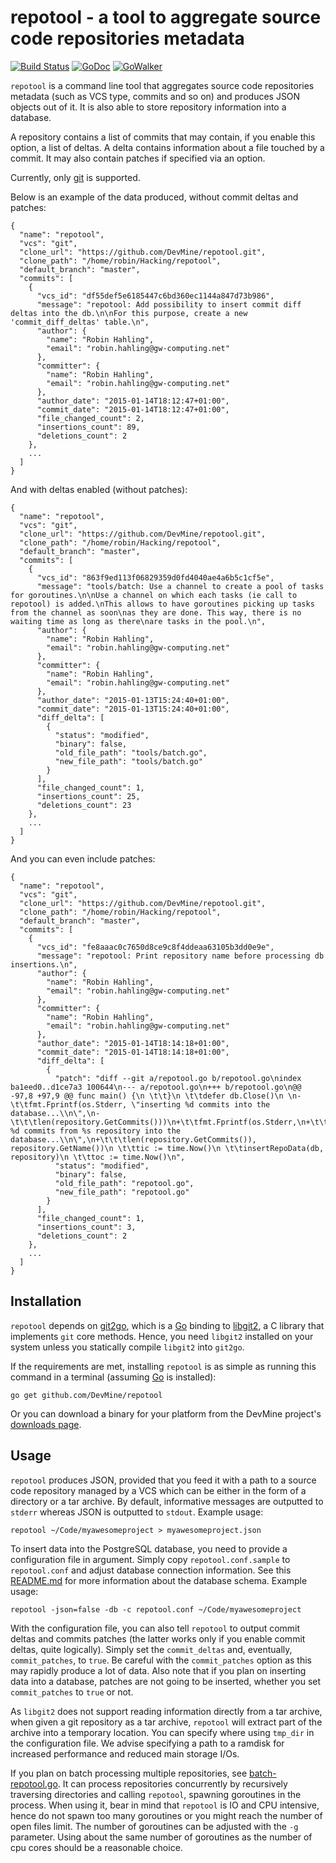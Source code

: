 # repotool - a tool to aggregate source code repositories metadata

[![Build Status](https://travis-ci.org/DevMine/repotool.png?branch=master)](https://travis-ci.org/DevMine/repotool)
[![GoDoc](http://godoc.org/github.com/DevMine/repotool?status.svg)](http://godoc.org/github.com/DevMine/repotool)
[![GoWalker](http://img.shields.io/badge/doc-gowalker-blue.svg?style=flat)](https://gowalker.org/github.com/DevMine/repotool)

`repotool` is a command line tool that aggregates source code repositories
metadata (such as VCS type, commits and so on) and produces JSON objects out of
it.  It is also able to store repository information into a database.

A repository contains a list of commits that may contain, if you enable this
option, a list of deltas. A delta contains information about a file
touched by a commit. It may also contain patches if specified via an option.

Currently, only [git](http://git-scm.com/) is supported.

Below is an example of the data produced, without commit deltas and patches:

```
{
  "name": "repotool",
  "vcs": "git",
  "clone_url": "https://github.com/DevMine/repotool.git",
  "clone_path": "/home/robin/Hacking/repotool",
  "default_branch": "master",
  "commits": [
    {
      "vcs_id": "df55def5e6185447c6bd360ec1144a847d73b986",
      "message": "repotool: Add possibility to insert commit diff deltas into the db.\n\nFor this purpose, create a new 'commit_diff_deltas' table.\n",
      "author": {
        "name": "Robin Hahling",
        "email": "robin.hahling@gw-computing.net"
      },
      "committer": {
        "name": "Robin Hahling",
        "email": "robin.hahling@gw-computing.net"
      },
      "author_date": "2015-01-14T18:12:47+01:00",
      "commit_date": "2015-01-14T18:12:47+01:00",
      "file_changed_count": 2,
      "insertions_count": 89,
      "deletions_count": 2
    },
    ...
  ]
}
```

And with deltas enabled (without patches):

```
{
  "name": "repotool",
  "vcs": "git",
  "clone_url": "https://github.com/DevMine/repotool.git",
  "clone_path": "/home/robin/Hacking/repotool",
  "default_branch": "master",
  "commits": [
    {
      "vcs_id": "863f9ed113f06829359d0fd4040ae4a6b5c1cf5e",
      "message": "tools/batch: Use a channel to create a pool of tasks for goroutines.\n\nUse a channel on which each tasks (ie call to repotool) is added.\nThis allows to have goroutines picking up tasks from the channel as soon\nas they are done. This way, there is no waiting time as long as there\nare tasks in the pool.\n",
      "author": {
        "name": "Robin Hahling",
        "email": "robin.hahling@gw-computing.net"
      },
      "committer": {
        "name": "Robin Hahling",
        "email": "robin.hahling@gw-computing.net"
      },
      "author_date": "2015-01-13T15:24:40+01:00",
      "commit_date": "2015-01-13T15:24:40+01:00",
      "diff_delta": [
        {
          "status": "modified",
          "binary": false,
          "old_file_path": "tools/batch.go",
          "new_file_path": "tools/batch.go"
        }
      ],
      "file_changed_count": 1,
      "insertions_count": 25,
      "deletions_count": 23
    },
    ...
  ]
}
```

And you can even include patches:

```
{
  "name": "repotool",
  "vcs": "git",
  "clone_url": "https://github.com/DevMine/repotool.git",
  "clone_path": "/home/robin/Hacking/repotool",
  "default_branch": "master",
  "commits": [
    {
      "vcs_id": "fe8aaac0c7650d8ce9c8f4ddeaa63105b3dd0e9e",
      "message": "repotool: Print repository name before processing db insertions.\n",
      "author": {
        "name": "Robin Hahling",
        "email": "robin.hahling@gw-computing.net"
      },
      "committer": {
        "name": "Robin Hahling",
        "email": "robin.hahling@gw-computing.net"
      },
      "author_date": "2015-01-14T18:14:18+01:00",
      "commit_date": "2015-01-14T18:14:18+01:00",
      "diff_delta": [
        {
          "patch": "diff --git a/repotool.go b/repotool.go\nindex ba1eed0..d1ce7a3 100644\n--- a/repotool.go\n+++ b/repotool.go\n@@ -97,8 +97,9 @@ func main() {\n \t\t}\n \t\tdefer db.Close()\n \n-\t\tfmt.Fprintf(os.Stderr, \"inserting %d commits into the database...\\n\",\n-\t\t\tlen(repository.GetCommits()))\n+\t\tfmt.Fprintf(os.Stderr,\n+\t\t\t\"inserting %d commits from %s repository into the database...\\n\",\n+\t\t\tlen(repository.GetCommits()), repository.GetName())\n \t\ttic := time.Now()\n \t\tinsertRepoData(db, repository)\n \t\ttoc := time.Now()\n",
          "status": "modified",
          "binary": false,
          "old_file_path": "repotool.go",
          "new_file_path": "repotool.go"
        }
      ],
      "file_changed_count": 1,
      "insertions_count": 3,
      "deletions_count": 2
    },
    ...
  ]
}
```

## Installation

`repotool` depends on [git2go](https://github.com/libgit2/git2go), which is a
[Go](http://golang.org/) binding to [libgit2](https://libgit2.github.com/), a C
library that implements `git` core methods. Hence, you need `libgit2` installed
on your system unless you statically compile `libgit2` into `git2go`.

If the requirements are met, installing `repotool` is as simple as running this
command in a terminal (assuming [Go](http://golang.org/) is installed):

    go get github.com/DevMine/repotool

Or you can download a binary for your platform from the DevMine project's
[downloads page](http://devmine.ch/downloads).

## Usage

`repotool` produces JSON, provided that you feed it with a path to a source code
repository managed by a VCS which can be either in the form of a directory or a
tar archive. By default, informative messages are outputted to `stderr` whereas
JSON is outputted to `stdout`. Example usage:

    repotool ~/Code/myawesomeproject > myawesomeproject.json

To insert data into the PostgreSQL database, you need to provide a configuration
file in argument. Simply copy `repotool.conf.sample` to `repotool.conf` and
adjust database connection information. See this
[README.md](https://github.com/DevMine/repotool/blob/master/db/README.md) for
more information about the database schema. Example usage:

    repotool -json=false -db -c repotool.conf ~/Code/myawesomeproject

With the configuration file, you can also tell `repotool` to output commit
deltas and commits patches (the latter works only if you enable commit deltas,
quite logically). Simply set the `commit_deltas` and, eventually,
`commit_patches`, to `true`. Be careful with the `commit_patches` option as this
may rapidly produce a lot of data. Also note that if you plan on inserting data
into a database, patches are not going to be inserted, whether you set
`commit_patches` to `true` or not.

As `libgit2` does not support reading information directly from a tar archive,
when given a git repository as a tar archive, `repotool` will extract part of
the archive into a temporary location. You can specify where using `tmp_dir`
in the configuration file. We advise specifying a path to a ramdisk for
increased performance and reduced main storage I/Os.

If you plan on batch processing multiple repositories, see
[batch-repotool.go](https://github.com/DevMine/devmine/blob/master/tools/batch-repotool.go).
It can process repositories concurrently by recursively traversing directories
and calling `repotool`, spawning goroutines in the process.  When using it, bear
in mind that `repotool` is IO and CPU intensive, hence do not spawn too many
goroutines or you might reach the number of open files limit. The number of
goroutines can be adjusted with the `-g` parameter.  Using about the same number
of goroutines as the number of cpu cores should be a reasonable choice.
